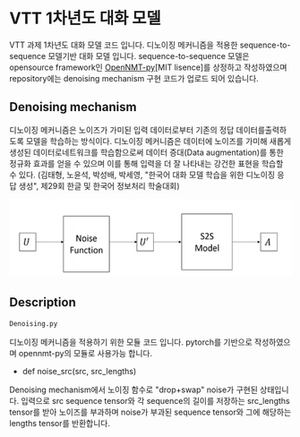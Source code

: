 # VTT 1차년도 대화 모델

VTT 과제 1차년도 대화 모델 코드 입니다. 디노이징 메커니즘을 적용한 sequence-to-sequence 모델기반 대화 모델 입니다.
sequence-to-sequence 모델은 opensource framework인 [OpenNMT-py](https://github.com/OpenNMT/OpenNMT-py)[MIT lisence]를 상정하고 작성하였으며 repository에는 denoising mechanism 구현 코드가 업로드 되어 있습니다.

## Denoising mechanism

디노이징 메커니즘은 노이즈가 가미된 입력 데이터로부터 기존의 정답 데이터를출력하도록 모델을 학습하는 방식이다. 디노이징 메커니즘은 데이터에 노이즈를 가미해 새롭게 생성된 데이터로네트워크를 학습함으로써 데이터 증대(Data augmentation)를 통한 정규화 효과를 얻을 수 있으며 이를 통해 입력을 더 잘 나타내는 강건한 표현을 학습할 수 있다. (김태형, 노윤석, 박성배, 박세영, "한국어 대화 모델 학습을 위한 디노이징 응답 생성", 제29회 한글 및 한국어 정보처리 학술대회)
<p align="center">
    <img src="model.PNG"/>
</p>


## Description

```bash
Denoising.py
```

디노이징 메커니즘을 적용하기 위한 모듈 코드 입니다.
pytorch를 기반으로 작성하였으며 opennmt-py의 모듈로 사용가능 합니다.


* def noise_src(src, src_lengths)

Denoising mechanism에서 노이징 함수로 "drop+swap" noise가 구현된 상태입니다.
입력으로 src sequence tensor와 각 sequence의 길이를 저장하는 src_lengths tensor를 받아
노이즈를 부과하며 noise가 부과된 sequence tensor와 그에 해당하는 lengths tensor를 반환합니다.
